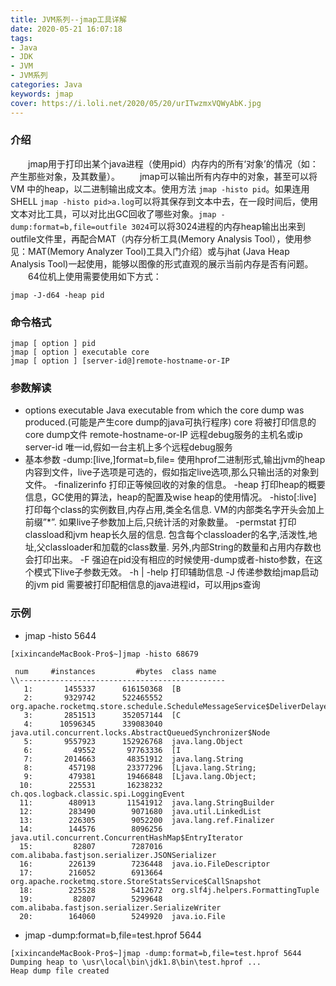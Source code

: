 ```yaml
---
title: JVM系列--jmap工具详解
date: 2020-05-21 16:07:18
tags:
- Java
- JDK
- JVM
- JVM系列
categories: Java
keywords: jmap
cover: https://i.loli.net/2020/05/20/urITwzmxVQWyAbK.jpg
---
```

### 介绍
&emsp;&emsp;jmap用于打印出某个java进程（使用pid）内存内的所有‘对象’的情况（如：产生那些对象，及其数量）。
&emsp;&emsp;jmap可以输出所有内存中的对象，甚至可以将VM 中的heap，以二进制输出成文本。使用方法 `jmap -histo pid`。如果连用SHELL `jmap -histo pid>a.log`可以将其保存到文本中去，在一段时间后，使用文本对比工具，可以对比出GC回收了哪些对象。`jmap -dump:format=b,file=outfile 3024`可以将3024进程的内存heap输出出来到outfile文件里，再配合MAT（内存分析工具(Memory Analysis Tool），使用参见：MAT(Memory Analyzer Tool)工具入门介绍）或与jhat (Java Heap Analysis Tool)一起使用，能够以图像的形式直观的展示当前内存是否有问题。
&emsp;&emsp;64位机上使用需要使用如下方式：
```shell
jmap -J-d64 -heap pid
```
### 命令格式
```shell
jmap [ option ] pid
jmap [ option ] executable core
jmap [ option ] [server-id@]remote-hostname-or-IP
```

### 参数解读
- options
 executable Java executable from which the core dump was produced.(可能是产生core dump的java可执行程序)
core 将被打印信息的core dump文件
remote-hostname-or-IP 远程debug服务的主机名或ip
server-id 唯一id,假如一台主机上多个远程debug服务 
- 基本参数
-dump:[live,]format=b,file=<filename> 使用hprof二进制形式,输出jvm的heap内容到文件，live子选项是可选的，假如指定live选项,那么只输出活的对象到文件。 
-finalizerinfo 打印正等候回收的对象的信息。
-heap 打印heap的概要信息，GC使用的算法，heap的配置及wise heap的使用情况。
-histo[:live] 打印每个class的实例数目,内存占用,类全名信息. VM的内部类名字开头会加上前缀”*”. 如果live子参数加上后,只统计活的对象数量。
-permstat 打印classload和jvm heap长久层的信息. 包含每个classloader的名字,活泼性,地址,父classloader和加载的class数量. 另外,内部String的数量和占用内存数也会打印出来。
-F 强迫在pid没有相应的时候使用-dump或者-histo参数，在这个模式下live子参数无效。
-h | -help 打印辅助信息 
-J 传递参数给jmap启动的jvm
pid 需要被打印配相信息的java进程id，可以用jps查询    

### 示例
- jmap -histo 5644
```shell
[xixincandeMacBook-Pro$~]jmap -histo 68679

 num     #instances         #bytes  class name
\\----------------------------------------------
   1:       1455337      616150368  [B
   2:       9329742      522465552  org.apache.rocketmq.store.schedule.ScheduleMessageService$DeliverDelayedMessageTimerTask
   3:       2851513      352057144  [C
   4:      10596345      339083040  java.util.concurrent.locks.AbstractQueuedSynchronizer$Node
   5:       9557923      152926768  java.lang.Object
   6:         49552       97763336  [I
   7:       2014663       48351912  java.lang.String
   8:        457198       23377296  [Ljava.lang.String;
   9:        479381       19466848  [Ljava.lang.Object;
  10:        225531       16238232  ch.qos.logback.classic.spi.LoggingEvent
  11:        480913       11541912  java.lang.StringBuilder
  12:        283490        9071680  java.util.LinkedList
  13:        226305        9052200  java.lang.ref.Finalizer
  14:        144576        8096256  java.util.concurrent.ConcurrentHashMap$EntryIterator
  15:         82807        7287016  com.alibaba.fastjson.serializer.JSONSerializer
  16:        226139        7236448  java.io.FileDescriptor
  17:        216052        6913664  org.apache.rocketmq.store.StoreStatsService$CallSnapshot
  18:        225528        5412672  org.slf4j.helpers.FormattingTuple
  19:         82807        5299648  com.alibaba.fastjson.serializer.SerializeWriter
  20:        164060        5249920  java.io.File
```
- jmap -dump:format=b,file=test.hprof 5644
```shell
[xixincandeMacBook-Pro$~]jmap -dump:format=b,file=test.hprof 5644
Dumping heap to \usr\local\bin\jdk1.8\bin\test.hprof ...
Heap dump file created
```